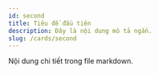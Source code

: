 ```yaml
---
id: second
title: Tiêu đề đầu tiên
description: Đây là nội dung mô tả ngắn.
slug: /cards/second
---
```


Nội dung chi tiết trong file markdown.
